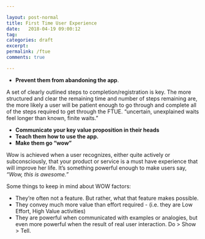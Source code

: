 ```yaml
---

layout: post-normal
title: First Time User Experience
date:   2018-04-19 09:00:12
tag: 
categories: draft
excerpt: 
permalink: /ftue
comments: true

---
```



* **Prevent them from abandoning the app**. 

A set of clearly outlined steps to completion/registration is key. The more structured and clear the remaining time and number of steps remaining are, the more likely a user will be patient enough to go through and complete all of the steps required to get through the FTUE. “uncertain, unexplained waits feel longer than known, finite waits.”

* **Communicate your key value proposition in their heads**
* **Teach them how to use the app.**
* **Make them go “wow”**

Wow is achieved when a user recognizes, either quite actively or subconsciously, that your product or service is a must have experience that will improve her life. It’s something powerful enough to make users say, *“Wow, this is awesome.”*

Some things to keep in mind about WOW factors: 

* They’re often not a feature. But rather, what that feature makes possible.
* They convey much more value than effort required - (i.e. they are Low Effort, High Value activities)
* They are powerful when communicated with examples or analogies, but even more powerful when the result of real user interaction. Do > Show > Tell.







